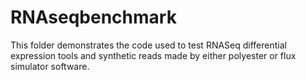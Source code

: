 # RNAseqbenchmark

This folder demonstrates the code used to test RNASeq differential expression tools and synthetic reads made by either polyester or flux simulator software.
